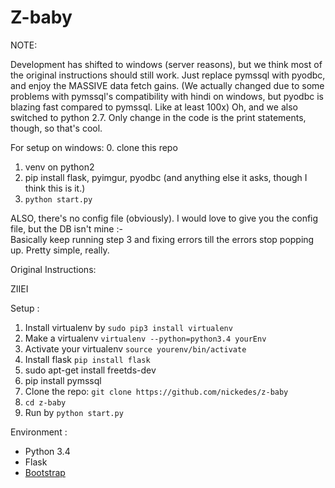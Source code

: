 # Z-baby
NOTE:

Development has shifted to windows (server reasons), but we think most of the original instructions should still work. Just replace pymssql with pyodbc, and enjoy the MASSIVE data fetch gains. (We actually changed due to some problems with pymssql's compatibility with hindi on windows, but pyodbc is blazing fast compared to pymssql. Like at least 100x)
Oh, and we also switched to python 2.7. Only change in the code is the print statements, though, so that's cool.

For setup on windows:
0. clone this repo
1. venv on python2
2. pip install flask, pyimgur, pyodbc (and anything else it asks, though I think this is it.)
3. ` python start.py `

ALSO, there's no config file (obviously). I would love to give you the config file, but the DB isn't mine :-\
Basically keep running step 3 and fixing errors till the errors stop popping up. Pretty simple, really.

Original Instructions: 

ZIIEI 

Setup :

1. Install virtualenv by `sudo pip3 install virtualenv`
2. Make a virtualenv `virtualenv --python=python3.4 yourEnv`
3. Activate your virtualenv `source yourenv/bin/activate`
4. Install flask `pip install flask`
5. sudo apt-get install freetds-dev
6. pip install pymssql
7. Clone the repo: `git clone https://github.com/nickedes/z-baby`
8. `cd z-baby`
9. Run by `python start.py`

Environment :

* Python 3.4
* Flask
* [Bootstrap](http://getbootstrap.com/)
